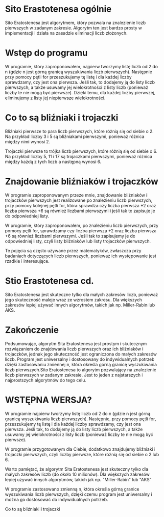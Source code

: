 
# Sito Erastotenesa ogólnie
Sito Eratostenesa jest algorytmem, który pozwala na znalezienie liczb pierwszych w zadanym zakresie. Algorytm ten jest bardzo prosty w implementacji i działa na zasadzie eliminacji liczb złożonych.

# Wstęp do programu 
W programie, który zaproponowałem, najpierw tworzymy listę liczb od 2 do n (gdzie n jest górną granicą wyszukiwania liczb pierwszych). Następnie przy pomocy pętli for przeszukujemy tę listę i dla każdej liczby sprawdzamy, czy jest ona pierwsza. Jeśli tak, to dodajemy ją do listy liczb pierwszych, a także usuwamy jej wielokrotności z listy liczb (ponieważ liczby te nie mogą być pierwsze). Dzięki temu, dla każdej liczby pierwszej, eliminujemy z listy jej niepierwsze wielokrotności.


# Co to są bliźniaki i trojaczki 
Bliźniaki pierwsze to para liczb pierwszych, które różnią się od siebie o 2. Na przykład liczby 3 i 5 są bliźniakami pierwszymi, ponieważ różnica między nimi wynosi 2.

Trojaczki pierwsze to trójka liczb pierwszych, które różnią się od siebie o 6. Na przykład liczby 5, 11 i 17 są trojaczkami pierwszymi, ponieważ różnica między każdą z tych liczb a następną wynosi 6.


# Znajdowanie bliźniaków i trojaczków
W programie zaproponowanym przeze mnie, znajdowanie bliźniaków i trojaczków pierwszych jest realizowane po znalezieniu liczb pierwszych, przy pomocy kolejnej pętli for, która sprawdza czy liczba pierwsza +2 oraz liczba pierwsza +6 są również liczbami pierwszymi i jeśli tak to zapisuje je do odpowiedniej listy.

W programie, który zaproponowałem, po znalezieniu liczb pierwszych, przy pomocy pętli for, sprawdzamy czy liczba pierwsza +2 oraz liczba pierwsza +6 są również liczbami pierwszymi. Jeśli tak to zapisujemy je do odpowiedniej listy, czyli listy bliźniaków lub listy trojaczków pierwszych.

Te pojęcia są często używane przez matematyków, zwłaszcza przy badaniach dotyczących liczb pierwszych, ponieważ ich występowanie jest rzadkie i interesujące.

# Stio Erastotenesa cd. 
Sito Eratostenesa jest skuteczne tylko dla małych zakresów liczb, ponieważ jego skuteczność maleje wraz ze wzrostem zakresu. Dla większych zakresów lepiej używać innych algorytmów, takich jak np. Miller-Rabin lub AKS.

# Zakończenie 
Podsumowując, algorytm Sita Eratostenesa jest prostym i skutecznym rozwiązaniem do znajdowania liczb pierwszych oraz ich bliźniaków i trojaczków, jednak jego skuteczność jest ograniczona do małych zakresów liczb. Program jest uniwersalny i dostosowany do indywidualnych potrzeb dzięki zastosowaniu zmiennej n, która określa górną granicę wyszukiwania liczb pierwszych.Sito Eratostenesa to algorytm pozwalający na znalezienie liczb pierwszych w zadanym zakresie. Jest to jeden z najstarszych i najprostszych algorytmów do tego celu.




# WSTĘPNA WERSJA?
W programie najpierw tworzymy listę liczb od 2 do n (gdzie n jest górną granicą wyszukiwania liczb pierwszych). Następnie, przy pomocy pętli for, przeszukujemy tę listę i dla każdej liczby sprawdzamy, czy jest ona pierwsza. Jeśli tak, to dodajemy ją do listy liczb pierwszych, a także usuwamy jej wielokrotności z listy liczb (ponieważ liczby te nie mogą być pierwsze).

W programie przygotowanym dla Ciebie, dodatkowo znajdujemy bliźniaki i trojaczki pierwszych, czyli liczby pierwsze, które różnią się od siebie o 2 lub 6.

Warto pamiętać, że algorytm Sita Eratostenesa jest skuteczny tylko dla małych zakresów liczb (do około 10 milionów). Dla większych zakresów lepiej używać innych algorytmów, takich jak np. "Miller-Rabin" lub "AKS"

W programie zastosowano zmienną n, która określa górną granice wyszukiwania liczb pierwszych, dzięki czemu program jest uniwersalny i można go dostosować do indywidualnych potrzeb.




Co to są bliźniaki i trojaczki 

